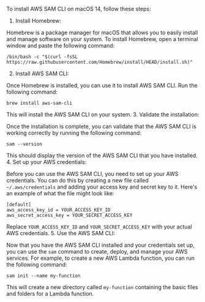 To install AWS SAM CLI on macOS 14, follow these steps:

1. Install Homebrew:

Homebrew is a package manager for macOS that allows you to easily install and manage software on your system. To install Homebrew, open a terminal window and paste the following command:
```
/bin/bash -c "$(curl -fsSL https://raw.githubusercontent.com/Homebrew/install/HEAD/install.sh)"
```
2. Install AWS SAM CLI:

Once Homebrew is installed, you can use it to install AWS SAM CLI. Run the following command:
```
brew install aws-sam-cli
```
This will install the AWS SAM CLI on your system.
3. Validate the installation:

Once the installation is complete, you can validate that the AWS SAM CLI is working correctly by running the following command:
```
sam --version
```
This should display the version of the AWS SAM CLI that you have installed.
4. Set up your AWS credentials:

Before you can use the AWS SAM CLI, you need to set up your AWS credentials. You can do this by creating a new file called `~/.aws/credentials` and adding your access key and secret key to it. Here's an example of what the file might look like:
```
[default]
aws_access_key_id = YOUR_ACCESS_KEY_ID
aws_secret_access_key = YOUR_SECRET_ACCESS_KEY
```
Replace `YOUR_ACCESS_KEY_ID` and `YOUR_SECRET_ACCESS_KEY` with your actual AWS credentials.
5. Use the AWS SAM CLI:

Now that you have the AWS SAM CLI installed and your credentials set up, you can use the `sam` command to create, deploy, and manage your AWS services. For example, to create a new AWS Lambda function, you can run the following command:
```
sam init --name my-function
```
This will create a new directory called `my-function` containing the basic files and folders for a Lambda function.

